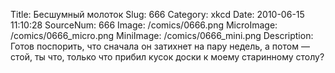 Title: Бесшумный молоток 
Slug: 666 
Category: xkcd 
Date: 2010-06-15 11:10:28 
SourceNum: 666 
Image: /comics/0666.png 
MicroImage: /comics/0666_micro.png 
MiniImage: /comics/0666_mini.png 
Description: Готов поспорить, что сначала он затихнет на пару недель, а потом — стой, ты что, только что прибил кусок доски к моему старинному столу? 

